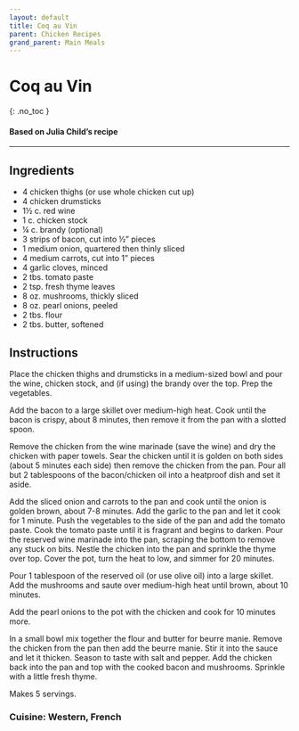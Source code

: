 ```yaml
---
layout: default
title: Coq au Vin
parent: Chicken Recipes
grand_parent: Main Meals
---
```


# Coq au Vin
{: .no_toc }
#### Based on Julia Child’s recipe
---

## Ingredients
<ul>
	<li>4 chicken thighs (or use whole chicken cut up)</li>
	<li>4 chicken drumsticks</li>
	<li>1½ c. red wine</li>
	<li>1 c. chicken stock</li>
	<li>¼ c. brandy (optional)</li>
	<li>3 strips of bacon, cut into ½” pieces</li>
	<li>1 medium onion, quartered then thinly sliced</li>
	<li>4 medium carrots, cut into 1” pieces</li>
	<li>4 garlic cloves, minced</li>
	<li>2 tbs. tomato paste</li>
	<li>2 tsp. fresh thyme leaves</li>
	<li>8 oz. mushrooms, thickly sliced</li>
	<li>8 oz. pearl onions, peeled</li>
	<li>2 tbs. flour</li>
	<li>2 tbs. butter, softened</li>
</ul>

## Instructions
Place the chicken thighs and drumsticks in a medium-sized bowl and pour the wine, chicken stock, and (if using) the brandy over the top. Prep the vegetables. 

Add the bacon to a large skillet over medium-high heat. Cook until the bacon is crispy, about 8 minutes, then remove it from the pan with a slotted spoon. 

Remove the chicken from the wine marinade (save the wine) and dry the chicken with paper towels. Sear the chicken until it is golden on both sides (about 5 minutes each side) then remove the chicken from the pan. Pour all but 2 tablespoons of the bacon/chicken oil into a heatproof dish and set it aside.

Add the sliced onion and carrots to the pan and cook until the onion is golden brown, about 7-8 minutes. Add the garlic to the pan and let it cook for 1 minute. Push the vegetables to the side of the pan and add the tomato paste. Cook the tomato paste until it is fragrant and begins to darken. Pour the reserved wine marinade into the pan, scraping the bottom to remove any stuck on bits. Nestle the chicken into the pan and sprinkle the thyme over top. Cover the pot, turn the heat to low, and simmer for 20 minutes. 

Pour 1 tablespoon of the reserved oil (or use olive oil) into a large skillet. Add the mushrooms and saute over medium-high heat until brown, about 10 minutes. 

Add the pearl onions to the pot with the chicken and cook for 10 minutes more. 

In a small bowl mix together the flour and butter for beurre manie. Remove the chicken from the pan then add the beurre manie. Stir it into the sauce and let it thicken. Season to taste with salt and pepper. Add the chicken back into the pan and top with the cooked bacon and mushrooms. Sprinkle with a little fresh thyme. 

Makes 5 servings.

### Cuisine: Western, French